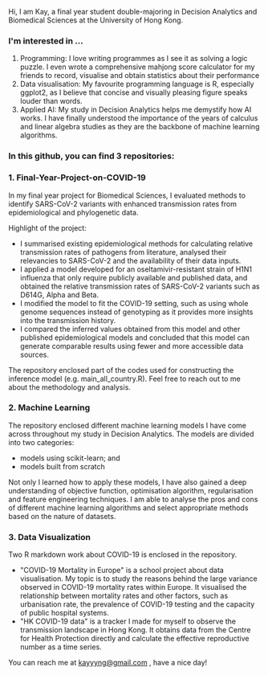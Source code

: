 Hi, I am Kay, a final year student double-majoring in Decision Analytics and Biomedical Sciences at the University of Hong Kong.

### I'm interested in ...
1. Programming:
I love writing programmes as I see it as solving a logic puzzle. I even wrote a comprehensive mahjong score calculator for my friends to record, visualise and obtain statistics about their performance
2. Data visualisation:
My favourite programming language is R, especially ggplot2, as I believe that concise and visually pleasing figure speaks louder than words.
3. Applied AI:
My study in Decision Analytics helps me demystify how AI works. I have finally understood the importance of the years of calculus and linear algebra studies as they are the backbone of machine learning algorithms.

### In this github, you can find 3 repositories:

### 1. Final-Year-Project-on-COVID-19
In my final year project for Biomedical Sciences, I evaluated methods to identify SARS-CoV-2 variants with enhanced transmission rates from epidemiological and phylogenetic data. 

Highlight of the project:
- I summarised existing epidemiological methods for calculating relative transmission rates of pathogens from literature, analysed their relevancies to SARS-CoV-2 and the availability of their data inputs.
- I applied a model developed for an oseltamivir-resistant strain of H1N1 influenza that only require publicly available and published data, and obtained the relative transmission rates of SARS-CoV-2 variants such as D614G, Alpha and Beta.
- I modified the model to fit the COVID-19 setting, such as using whole genome sequences instead of genotyping as it provides more insights into the transmission history.
- I compared the inferred values obtained from this model and other published epidemiological models and concluded that this model can generate comparable results using fewer and more accessible data sources.

The repository enclosed part of the codes used for constructing the inference model (e.g. main_all_country.R). Feel free to reach out to me about the methodology and analysis.

### 2. Machine Learning
The repository enclosed different machine learning models I have come across throughout my study in Decision Analytics. The models are divided into two categories: 

- models using scikit-learn; and 
- models built from scratch

Not only I learned how to apply these models, I have also gained a deep understanding of objective function, optimisation algorithm, regularisation and feature engineering techniques. I am able to analyse the pros and cons of different machine learning algorithms and select appropriate methods based on the nature of datasets.

### 3. Data Visualization
Two R markdown work about COVID-19 is enclosed in the repository.

- "COVID-19 Mortality in Europe" is a school project about data visualisation. My topic is to study the reasons behind the large variance observed in COVID-19 mortality rates within Europe. It visualised the relationship between mortality rates and other factors, such as urbanisation rate, the prevalence of COVID-19 testing and the capacity of public hospital systems.
- "HK COVID-19 data" is a tracker I made for myself to observe the transmission landscape in Hong Kong. It obtains data from the Centre for Health Protection directly and calculate the effective reproductive number as a time series.

You can reach me at kayyyng@gmail.com , have a nice day!
